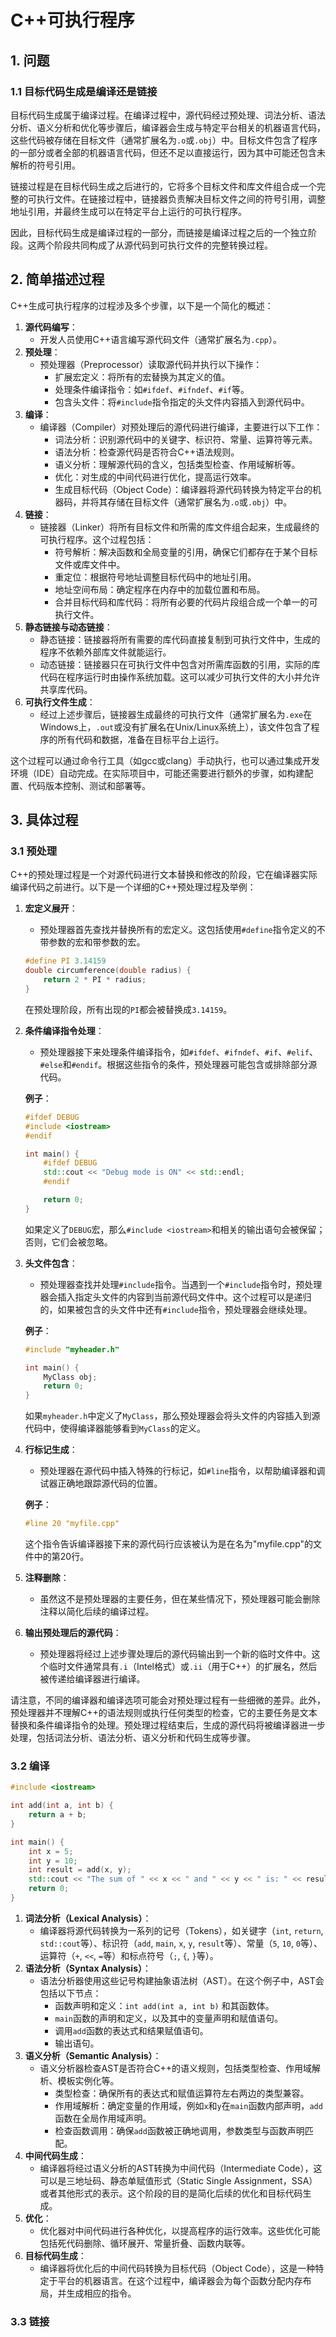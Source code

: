 # C++可执行程序

## 1. 问题

### 1.1 目标代码生成是编译还是链接

目标代码生成属于编译过程。在编译过程中，源代码经过预处理、词法分析、语法分析、语义分析和优化等步骤后，编译器会生成与特定平台相关的机器语言代码，这些代码被存储在目标文件（通常扩展名为`.o`或`.obj`）中。目标文件包含了程序的一部分或者全部的机器语言代码，但还不足以直接运行，因为其中可能还包含未解析的符号引用。

链接过程是在目标代码生成之后进行的，它将多个目标文件和库文件组合成一个完整的可执行文件。在链接过程中，链接器负责解决目标文件之间的符号引用，调整地址引用，并最终生成可以在特定平台上运行的可执行程序。

因此，目标代码生成是编译过程的一部分，而链接是编译过程之后的一个独立阶段。这两个阶段共同构成了从源代码到可执行文件的完整转换过程。

## 2. 简单描述过程

C++生成可执行程序的过程涉及多个步骤，以下是一个简化的概述：

1. **源代码编写**：
   - 开发人员使用C++语言编写源代码文件（通常扩展名为`.cpp`）。
2. **预处理**：
   - 预处理器（Preprocessor）读取源代码并执行以下操作：
     - 扩展宏定义：将所有的宏替换为其定义的值。
     - 处理条件编译指令：如`#ifdef`、`#ifndef`、`#if`等。
     - 包含头文件：将`#include`指令指定的头文件内容插入到源代码中。
3. **编译**：
   - 编译器（Compiler）对预处理后的源代码进行编译，主要进行以下工作：
     - 词法分析：识别源代码中的关键字、标识符、常量、运算符等元素。
     - 语法分析：检查源代码是否符合C++语法规则。
     - 语义分析：理解源代码的含义，包括类型检查、作用域解析等。
     - 优化：对生成的中间代码进行优化，提高运行效率。
     - 生成目标代码（Object Code）：编译器将源代码转换为特定平台的机器码，并将其存储在目标文件（通常扩展名为`.o`或`.obj`）中。
4. **链接**：
   - 链接器（Linker）将所有目标文件和所需的库文件组合起来，生成最终的可执行程序。这个过程包括：
     - 符号解析：解决函数和全局变量的引用，确保它们都存在于某个目标文件或库文件中。
     - 重定位：根据符号地址调整目标代码中的地址引用。
     - 地址空间布局：确定程序在内存中的加载位置和布局。
     - 合并目标代码和库代码：将所有必要的代码片段组合成一个单一的可执行文件。
5. **静态链接与动态链接**：
   - 静态链接：链接器将所有需要的库代码直接复制到可执行文件中，生成的程序不依赖外部库文件就能运行。
   - 动态链接：链接器只在可执行文件中包含对所需库函数的引用，实际的库代码在程序运行时由操作系统加载。这可以减少可执行文件的大小并允许共享库代码。
6. **可执行文件生成**：
   - 经过上述步骤后，链接器生成最终的可执行文件（通常扩展名为`.exe`在Windows上，`.out`或没有扩展名在Unix/Linux系统上），该文件包含了程序的所有代码和数据，准备在目标平台上运行。

这个过程可以通过命令行工具（如gcc或clang）手动执行，也可以通过集成开发环境（IDE）自动完成。在实际项目中，可能还需要进行额外的步骤，如构建配置、代码版本控制、测试和部署等。

## 3. 具体过程

### 3.1 预处理

C++的预处理过程是一个对源代码进行文本替换和修改的阶段，它在编译器实际编译代码之前进行。以下是一个详细的C++预处理过程及举例：

1. **宏定义展开**：

   - 预处理器首先查找并替换所有的宏定义。这包括使用`#define`指令定义的不带参数的宏和带参数的宏。

   ```c++
   #define PI 3.14159
   double circumference(double radius) {
       return 2 * PI * radius;
   }
   ```

   在预处理阶段，所有出现的`PI`都会被替换成`3.14159`。

2. **条件编译指令处理**：

   - 预处理器接下来处理条件编译指令，如`#ifdef`、`#ifndef`、`#if`、`#elif`、`#else`和`#endif`。根据这些指令的条件，预处理器可能包含或排除部分源代码。

   **例子**：

   ```c++
   #ifdef DEBUG
   #include <iostream>
   #endif
   
   int main() {
       #ifdef DEBUG
       std::cout << "Debug mode is ON" << std::endl;
       #endif
   
       return 0;
   }
   ```

   如果定义了`DEBUG`宏，那么`#include <iostream>`和相关的输出语句会被保留；否则，它们会被忽略。

3. **头文件包含**：

   - 预处理器查找并处理`#include`指令。当遇到一个`#include`指令时，预处理器会插入指定头文件的内容到当前源代码文件中。这个过程可以是递归的，如果被包含的头文件中还有`#include`指令，预处理器会继续处理。

   **例子**：

   ```c++
   #include "myheader.h"
   
   int main() {
       MyClass obj;
       return 0;
   }
   ```

   如果`myheader.h`中定义了`MyClass`，那么预处理器会将头文件的内容插入到源代码中，使得编译器能够看到`MyClass`的定义。

4. **行标记生成**：

   - 预处理器在源代码中插入特殊的行标记，如`#line`指令，以帮助编译器和调试器正确地跟踪源代码的位置。

   **例子**：

   ```c++
   #line 20 "myfile.cpp"
   ```

   这个指令告诉编译器接下来的源代码行应该被认为是在名为"myfile.cpp"的文件中的第20行。

5. **注释删除**：

   - 虽然这不是预处理器的主要任务，但在某些情况下，预处理器可能会删除注释以简化后续的编译过程。

6. **输出预处理后的源代码**：

   - 预处理器将经过上述步骤处理后的源代码输出到一个新的临时文件中。这个临时文件通常具有`.i`（Intel格式）或`.ii`（用于C++）的扩展名，然后被传递给编译器进行编译。

请注意，不同的编译器和编译选项可能会对预处理过程有一些细微的差异。此外，预处理器并不理解C++的语法规则或执行任何类型的检查，它的主要任务是文本替换和条件编译指令的处理。预处理过程结束后，生成的源代码将被编译器进一步处理，包括词法分析、语法分析、语义分析和代码生成等步骤。

### 3.2 编译

```c++
#include <iostream>

int add(int a, int b) {
    return a + b;
}

int main() {
    int x = 5;
    int y = 10;
    int result = add(x, y);
    std::cout << "The sum of " << x << " and " << y << " is: " << result << std::endl;
    return 0;
}
```

1. **词法分析（Lexical Analysis）**：
   - 编译器将源代码转换为一系列的记号（Tokens），如关键字（`int`, `return`, `std::cout`等）、标识符（`add`, `main`, `x`, `y`, `result`等）、常量（`5`, `10`, `0`等）、运算符（`+`, `<<`, `=`等）和标点符号（`;`, `{`, `}`等）。
2. **语法分析（Syntax Analysis）**：
   - 语法分析器使用这些记号构建抽象语法树（AST）。在这个例子中，AST会包括以下节点：
     - 函数声明和定义：`int add(int a, int b)` 和其函数体。
     - `main`函数的声明和定义，以及其中的变量声明和赋值语句。
     - 调用`add`函数的表达式和结果赋值语句。
     - 输出语句。
3. **语义分析（Semantic Analysis）**：
   - 语义分析器检查AST是否符合C++的语义规则，包括类型检查、作用域解析、模板实例化等。
     - 类型检查：确保所有的表达式和赋值运算符左右两边的类型兼容。
     - 作用域解析：确定变量的作用域，例如`x`和`y`在`main`函数内部声明，`add`函数在全局作用域声明。
     - 检查函数调用：确保`add`函数被正确地调用，参数类型与函数声明匹配。
4. **中间代码生成**：
   - 编译器将经过语义分析的AST转换为中间代码（Intermediate Code），这可以是三地址码、静态单赋值形式（Static Single Assignment，SSA）或者其他形式的表示。这个阶段的目的是简化后续的优化和目标代码生成。
5. **优化**：
   - 优化器对中间代码进行各种优化，以提高程序的运行效率。这些优化可能包括死代码删除、循环展开、常量折叠、函数内联等。
6. **目标代码生成**：
   - 编译器将优化后的中间代码转换为目标代码（Object Code），这是一种特定于平台的机器语言。在这个过程中，编译器会为每个函数分配内存布局，并生成相应的指令。

### 3.3 链接



